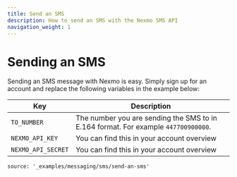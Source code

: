 ```yaml
---
title: Send an SMS
description: How to send an SMS with the Nexmo SMS API
navigation_weight: 1
---
```


# Sending an SMS

Sending an SMS message with Nexmo is easy. Simply sign up for an account and replace the following variables in the example below:

Key |	Description
-- | --
`TO_NUMBER` |	The number you are sending the SMS to in E.164  format. For example `447700900000`.
`NEXMO_API_KEY` | You can find this in your account overview
`NEXMO_API_SECRET` | You can find this in your account overview

```tabbed_content
source: '_examples/messaging/sms/send-an-sms'
```
